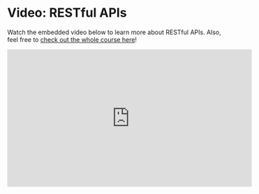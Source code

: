# Video: RESTful APIs

Watch the embedded video below to learn more about RESTful APIs. Also, feel free to [check out the whole course here](https://www.youtube.com/watch?v=GZvSYJDk-us)!

<iframe 
  width="560" height="315" 
  src="https://www.youtube.com/embed/GZvSYJDk-us?start=1320" 
  frameborder="0" allowfullscreen>
</iframe>